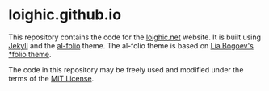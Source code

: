 # loighic.github.io

This repository contains the code for the [loighic.net](https://loighic.github.io/) website. It is built using [Jekyll](https://jekyllrb.com/) and the [al-folio](https://github.com/alshedivat/al-folio) theme. The al-folio theme is based on [Lia Bogoev's](http://liabogoev.com) [*folio theme](https://github.com/bogoli/-folio).

The code in this repository may be freely used and modified under the terms of the [MIT License](https://opensource.org/licenses/MIT).
